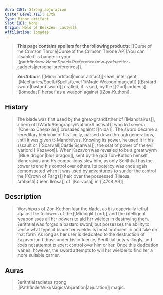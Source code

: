 ```yaml
---
Aura (1E): Strong abjuration
Caster Level (1E): 17th
Type: Minor artifact
Slot (1E): None
Origin: Hold of Belkzen, Lastwall
Affiliation: Iomedae
---
```


> **This page contains spoilers for the following products**: [[Curse of the Crimson Throne|Curse of the Crimson Throne AP]].You can disable this banner in your [[pathfinderwikicomSpecialPreferencesmw-prefsection-gadgets|personal preferences]].


> ***Serithtial*** is [[Minor artifact|minor artifact]]-level, intelligent, [[Mechanics/Spells/Spells/Level 1/Magic Weapon|magical]] [[Bastard sword|bastard sword]] crafted, it is said, by the [[God|goddess]] [[Iomedae]] herself as a weapon against [[Zon-Kuthon]].



## History

> The blade was first used by the great-grandfather of [[Mandraivus]], a hero of [[World/Geography/Nations/Lastwall]] who led several [[Cheliax|Chelaxian]] crusades against [[Nidal]]. The sword became a hereditary heirloom of his family, passed down through generations, until it was given to Mandraivus. Knowing its power, he used it in his assault on [[Scarwall|Castle Scarwall]], the seat of power of the evil warlord [[Kazavon]]. When Kazavon was revealed to be a great wyrm [[Blue dragon|blue dragon]], sent by the god Zon-Kuthon himself, Mandraivus and his companions slew him, as only Serithtial has the power to end his control over others. Its potency was once again demonstrated when it was used by adventurers to sunder the control the [[Crown of Fangs]] held over the possessed [[Ileosa Arabasti|Queen Ileosa]] of [[Korvosa]] in [[4708 AR]].


## Description

> Worshipers of Zon-Kuthon fear the blade, as it is especially lethal against the followers of the [[Midnight Lord]], and the intelligent weapon uses all her powers to aid her wielder in destroying them. Serithtial was forged a bastard sword, but possesses the ability to sense what type of blade her wielder is most proficient in and take on that form. As long as her user is dedicated to the destruction of Kazavon and those under his influence, Serithtial acts willingly, and does not attempt to exert control over him or her. Once this dedication wanes, however, the sword attempts to will her wielder to find her a more suitable carrier.


## Auras

> Serithtial radiates strong [[PathfinderWiki/Magic/Abjuration|abjuration]] magic.








